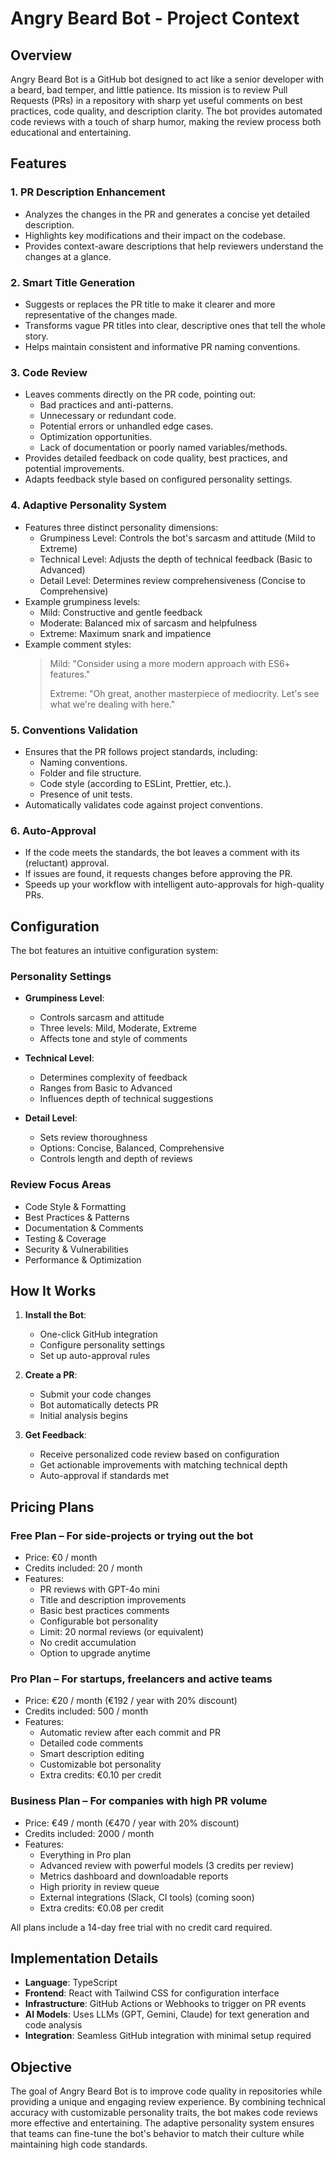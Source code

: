 # Angry Beard Bot - Project Context

## Overview

Angry Beard Bot is a GitHub bot designed to act like a senior developer with a beard, bad temper, and little patience. Its mission is to review Pull Requests (PRs) in a repository with sharp yet useful comments on best practices, code quality, and description clarity. The bot provides automated code reviews with a touch of sharp humor, making the review process both educational and entertaining.

## Features

### 1. **PR Description Enhancement**

- Analyzes the changes in the PR and generates a concise yet detailed description.
- Highlights key modifications and their impact on the codebase.
- Provides context-aware descriptions that help reviewers understand the changes at a glance.

### 2. **Smart Title Generation**

- Suggests or replaces the PR title to make it clearer and more representative of the changes made.
- Transforms vague PR titles into clear, descriptive ones that tell the whole story.
- Helps maintain consistent and informative PR naming conventions.

### 3. **Code Review**

- Leaves comments directly on the PR code, pointing out:
  - Bad practices and anti-patterns.
  - Unnecessary or redundant code.
  - Potential errors or unhandled edge cases.
  - Optimization opportunities.
  - Lack of documentation or poorly named variables/methods.
- Provides detailed feedback on code quality, best practices, and potential improvements.
- Adapts feedback style based on configured personality settings.

### 4. **Adaptive Personality System**

- Features three distinct personality dimensions:
  - Grumpiness Level: Controls the bot's sarcasm and attitude (Mild to Extreme)
  - Technical Level: Adjusts the depth of technical feedback (Basic to Advanced)
  - Detail Level: Determines review comprehensiveness (Concise to Comprehensive)
- Example grumpiness levels:
  - Mild: Constructive and gentle feedback
  - Moderate: Balanced mix of sarcasm and helpfulness
  - Extreme: Maximum snark and impatience
- Example comment styles:
  > Mild: "Consider using a more modern approach with ES6+ features."
  >
  > Extreme: "Oh great, another masterpiece of mediocrity. Let's see what we're dealing with here."

### 5. **Conventions Validation**

- Ensures that the PR follows project standards, including:
  - Naming conventions.
  - Folder and file structure.
  - Code style (according to ESLint, Prettier, etc.).
  - Presence of unit tests.
- Automatically validates code against project conventions.

### 6. **Auto-Approval**

- If the code meets the standards, the bot leaves a comment with its (reluctant) approval.
- If issues are found, it requests changes before approving the PR.
- Speeds up your workflow with intelligent auto-approvals for high-quality PRs.

## Configuration

The bot features an intuitive configuration system:

### Personality Settings

- **Grumpiness Level**:

  - Controls sarcasm and attitude
  - Three levels: Mild, Moderate, Extreme
  - Affects tone and style of comments

- **Technical Level**:

  - Determines complexity of feedback
  - Ranges from Basic to Advanced
  - Influences depth of technical suggestions

- **Detail Level**:
  - Sets review thoroughness
  - Options: Concise, Balanced, Comprehensive
  - Controls length and depth of reviews

### Review Focus Areas

- Code Style & Formatting
- Best Practices & Patterns
- Documentation & Comments
- Testing & Coverage
- Security & Vulnerabilities
- Performance & Optimization

## How It Works

1. **Install the Bot**:

   - One-click GitHub integration
   - Configure personality settings
   - Set up auto-approval rules

2. **Create a PR**:

   - Submit your code changes
   - Bot automatically detects PR
   - Initial analysis begins

3. **Get Feedback**:
   - Receive personalized code review based on configuration
   - Get actionable improvements with matching technical depth
   - Auto-approval if standards met

## Pricing Plans

### Free Plan – For side-projects or trying out the bot

- Price: €0 / month
- Credits included: 20 / month
- Features:
  - PR reviews with GPT-4o mini
  - Title and description improvements
  - Basic best practices comments
  - Configurable bot personality
  - Limit: 20 normal reviews (or equivalent)
  - No credit accumulation
  - Option to upgrade anytime

### Pro Plan – For startups, freelancers and active teams

- Price: €20 / month (€192 / year with 20% discount)
- Credits included: 500 / month
- Features:
  - Automatic review after each commit and PR
  - Detailed code comments
  - Smart description editing
  - Customizable bot personality
  - Extra credits: €0.10 per credit

### Business Plan – For companies with high PR volume

- Price: €49 / month (€470 / year with 20% discount)
- Credits included: 2000 / month
- Features:
  - Everything in Pro plan
  - Advanced review with powerful models (3 credits per review)
  - Metrics dashboard and downloadable reports
  - High priority in review queue
  - External integrations (Slack, CI tools) (coming soon)
  - Extra credits: €0.08 per credit

All plans include a 14-day free trial with no credit card required.

## Implementation Details

- **Language**: TypeScript
- **Frontend**: React with Tailwind CSS for configuration interface
- **Infrastructure**: GitHub Actions or Webhooks to trigger on PR events
- **AI Models**: Uses LLMs (GPT, Gemini, Claude) for text generation and code analysis
- **Integration**: Seamless GitHub integration with minimal setup required

## Objective

The goal of Angry Beard Bot is to improve code quality in repositories while providing a unique and engaging review experience. By combining technical accuracy with customizable personality traits, the bot makes code reviews more effective and entertaining. The adaptive personality system ensures that teams can fine-tune the bot's behavior to match their culture while maintaining high code standards.
